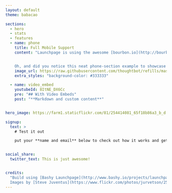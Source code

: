 ```yaml
---
layout: default
theme: babacao

sections:
  - hero
  - stats
  - features
  - name: phone
    title: Full Mobile Support
    content: "Launchpage is using the awesome [bourbon.io](http://bourbon.io/) semantic styling framework from [thoughtbot](http://thoughtbot.com/) allowing us to have full mobile and responsive support build in. There is no more mobile than this.


    Oh, and did you notice this neat phone-section example to showcase your app? This comes for free with launchpage, too."
    image_url: https://raw.githubusercontent.com/thoughtbot/refills/master/source/images/cosmin_capitanu_screen.jpg
    extra_styles: "background-color: #333333"

  - name: video_embed
    youtubeId: 8ItNE_DX6Cc
    pre: "## With Video Embeds"
    post: "**Markdown and custom content**"


hero_image: https://farm1.staticflickr.com/81/254414081_65f18b86a3_b_d.jpg

signup:
  text: >
    # Test it out

    put your **name and email** below to check out how it works and get your social sharing links!


social_share:
  twitter_text: This is just awesome!


credits:
  "Build using [Bashy Launchpage](http://www.bashy.io/projects/launchpage) – an OpenSource, freely hosted Launchpage Project for you.[Fork it now](https://github.com/bashyHQ/launchpage/) to build your own.
  Images by [Steve Juventus](https://www.flickr.com/photos/jurvetson/254414081/) and [Tom Hilton](https://www.flickr.com/photos/tomhilton/16224193869/)."
---
```

